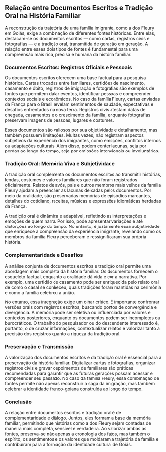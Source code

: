 ## Relação entre Documentos Escritos e Tradição Oral na História Familiar

A reconstrução da trajetória de uma família imigrante, como a dos Fleury em Goiás, exige a combinação de diferentes fontes históricas. Entre elas, destacam-se os documentos escritos — como cartas, registros civis e fotografias — e a tradição oral, transmitida de geração em geração. A relação entre esses dois tipos de fontes é fundamental para uma compreensão mais rica, precisa e humana da história familiar.

### Documentos Escritos: Registros Oficiais e Pessoais

Os documentos escritos oferecem uma base factual para a pesquisa histórica. Cartas trocadas entre familiares, certidões de nascimento, casamento e óbito, registros de imigração e fotografias são exemplos de fontes que permitem datar eventos, identificar pessoas e compreender contextos sociais e econômicos. No caso da família Fleury, cartas enviadas da França para o Brasil revelam sentimentos de saudade, expectativas e desafios enfrentados na nova terra. Registros civis atestam datas de chegada, casamentos e o crescimento da família, enquanto fotografias preservam imagens de pessoas, lugares e costumes.

Esses documentos são valiosos por sua objetividade e detalhamento, mas também possuem limitações. Muitas vezes, não registram aspectos subjetivos da experiência dos imigrantes, como emoções, conflitos internos ou adaptações culturais. Além disso, podem conter lacunas, seja por perdas ao longo do tempo, seja por omissões intencionais ou involuntárias.

### Tradição Oral: Memória Viva e Subjetividade

A tradição oral complementa os documentos escritos ao transmitir histórias, lendas, costumes e valores familiares que não foram registrados oficialmente. Relatos de avós, pais e outros membros mais velhos da família Fleury ajudam a preencher as lacunas deixadas pelos documentos. Por meio da oralidade, são preservadas memórias de episódios marcantes, detalhes do cotidiano, receitas, músicas e expressões idiomáticas herdadas da França.

A tradição oral é dinâmica e adaptável, refletindo as interpretações e emoções de quem narra. Por isso, pode apresentar variações e até distorções ao longo do tempo. No entanto, é justamente essa subjetividade que enriquece a compreensão da experiência imigrante, revelando como os membros da família Fleury perceberam e ressignificaram sua própria história.

### Complementaridade e Desafios

A análise conjunta de documentos escritos e tradição oral permite uma abordagem mais completa da história familiar. Os documentos fornecem o esqueleto factual, enquanto a oralidade dá vida e cor à narrativa. Por exemplo, uma certidão de casamento pode ser enriquecida pelo relato oral de como o casal se conheceu, quais tradições foram mantidas na cerimônia e como a família celebrou a união.

No entanto, essa integração exige um olhar crítico. É importante confrontar versões orais com registros escritos, buscando pontos de convergência e divergência. A memória pode ser seletiva ou influenciada por valores e contextos posteriores, enquanto os documentos podem ser incompletos ou burocráticos. O trabalho do pesquisador ou do descendente interessado é, portanto, o de cruzar informações, contextualizar relatos e valorizar tanto a precisão dos registros quanto a riqueza da tradição oral.

### Preservação e Transmissão

A valorização dos documentos escritos e da tradição oral é essencial para a preservação da história familiar. Digitalizar cartas e fotografias, organizar registros civis e gravar depoimentos de familiares são práticas recomendadas para garantir que as futuras gerações possam acessar e compreender seu passado. No caso da família Fleury, essa combinação de fontes permite não apenas reconstruir a saga da imigração, mas também celebrar a identidade franco-goiana construída ao longo do tempo.

### Conclusão

A relação entre documentos escritos e tradição oral é de complementaridade e diálogo. Juntos, eles formam a base da memória familiar, permitindo que histórias como a dos Fleury sejam contadas de maneira mais completa, sensível e verdadeira. Ao valorizar ambas as fontes, preserva-se não apenas a cronologia dos fatos, mas também o espírito, os sentimentos e os valores que moldaram a trajetória da família e contribuíram para a formação da identidade cultural de Goiás.